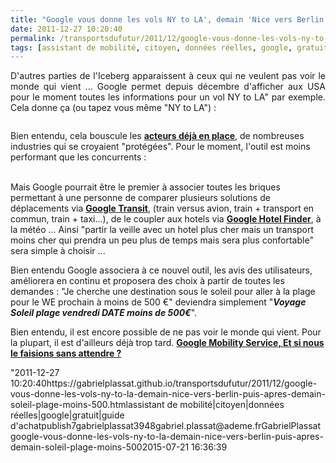 ```yaml
---
title: "Google vous donne les vols NY to LA', demain 'Nice vers Berlin', puis après demain 'soleil plage moins 500 € vendredi prochain''"
date: 2011-12-27 10:20:40
permalink: /transportsdufutur/2011/12/google-vous-donne-les-vols-ny-to-la-demain-nice-vers-berlin-puis-apres-demain-soleil-plage-moins-500.html
tags: [assistant de mobilité, citoyen, données réelles, google, gratuit, guide d'achat]
---
```


<p style="text-align: justify">D'autres parties de l'Iceberg apparaissent à ceux qui ne veulent pas voir le monde qui vient ... Google permet depuis décembre d'afficher aux USA pour le moment toutes les informations pour un vol NY to LA" par exemple. Cela donne ça (ou tapez vous même "NY to LA") :</p> <p style=""text-align: justify""><a href="https://gabrielplassat.github.io/transportsdufutur/wp-content/uploads/sites/6/old/6a0120a66d2ad4970b015439007647970c-800wi.jpg"" rel=""lightbox""><img alt=""Google-travel"" class=""asset  asset-image at-xid-6a0120a66d2ad4970b015439007647970c"" src=""/wp-content/uploads/sites/6/old/6a0120a66d2ad4970b015439007647970c-320wi.jpg"" style=""margin-left: automargin-right: auto"" title=""Google-travel"" /></a><br /> </p>  <!--more-->  Bien entendu, cela bouscule les <a href=""http://online.wsj.com/article_email/SB10001424052970203686204577116700668483194-lMyQjAxMTAxMDIwNjEyNDYyWj.html"" target=""_blank""><strong>acteurs déjà en place</strong></a>, de nombreuses industries qui se croyaient "protégées". Pour le moment, l'outil est moins performant que les concurrents : <p style=""text-align: justify""><a href="https://gabrielplassat.github.io/transportsdufutur/wp-content/uploads/sites/6/old/6a0120a66d2ad4970b0162fe8190a5970d-800wi.jpg"" rel=""lightbox""><img alt=""P1-BE055_GOOGAI_G_20111226175404"" class=""asset  asset-image at-xid-6a0120a66d2ad4970b0162fe8190a5970d"" src=""/wp-content/uploads/sites/6/old/6a0120a66d2ad4970b0162fe8190a5970d-320wi.jpg"" style=""margin-left: automargin-right: auto"" title=""P1-BE055_GOOGAI_G_20111226175404"" /></a><br /><br />Mais Google pourrait être le premier à associer toutes les briques permettant à une personne de comparer plusieurs solutions de déplacements via <strong><a href=""http://maps.google.fr/intl/fr/landing/transit/#dmy"" target=""_blank"">Google Transit</a></strong>, (train versus avion, train + transport en commun, train + taxi...), de le coupler aux hotels via <a href=""http://www.google.com/hotelfinder/"" target=""_blank""><strong>Google Hotel Finder</strong></a>, à la météo ... Ainsi "partir la veille avec un hotel plus cher mais un transport moins cher qui prendra un peu plus de temps mais sera plus confortable" sera simple à choisir ...</p> <p style=""text-align: justify"">Bien entendu Google associera à ce nouvel outil, les avis des utilisateurs, améliorera en continu et proposera des choix à partir de toutes les demandes : "Je cherche une destination sous le soleil pour aller à la plage pour le WE prochain à moins de 500 €" deviendra simplement "<strong><em>Voyage Soleil plage vendredi DATE moins de 500€</em></strong>".</p> <p style=""text-align: justify"">Bien entendu, il est encore possible de ne pas voir le monde qui vient. Pour la plupart, il est d'ailleurs déjà trop tard. <a href="https://gabrielplassat.github.io/transportsdufutur/2011/07/google-mobility-service-et-si-nous-le-faisions-sans-attendre-.html"" target=""_blank""><strong>Google Mobility Service, Et si nous le faisions sans attendre ?</strong></a></p>"2011-12-27 10:20:40https://gabrielplassat.github.io/transportsdufutur/2011/12/google-vous-donne-les-vols-ny-to-la-demain-nice-vers-berlin-puis-apres-demain-soleil-plage-moins-500.htmlassistant de mobilité|citoyen|données réelles|google|gratuit|guide d'achatpublish7gabrielplassat3948gabriel.plassat@ademe.frGabrielPlassatgoogle-vous-donne-les-vols-ny-to-la-demain-nice-vers-berlin-puis-apres-demain-soleil-plage-moins-5002015-07-21 16:36:39
